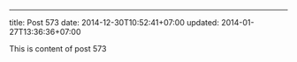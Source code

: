 ---
title: Post 573
date: 2014-12-30T10:52:41+07:00
updated: 2014-01-27T13:36:36+07:00

This is content of post 573